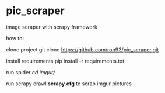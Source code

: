 # pic_scraper
image scraper with scrapy framework

how to:

clone project
git clone https://github.com/ron93/pic_scraper.git

install requirements
pip install -r requirements.txt

run spider
_cd imgur/_

run scrapy crawl __scrapy.cfg__ to scrap imgur pictures 
